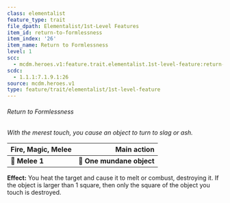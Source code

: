 ```yaml
---
class: elementalist
feature_type: trait
file_dpath: Elementalist/1st-Level Features
item_id: return-to-formlessness
item_index: '26'
item_name: Return to Formlessness
level: 1
scc:
  - mcdm.heroes.v1:feature.trait.elementalist.1st-level-feature:return-to-formlessness
scdc:
  - 1.1.1:7.1.9.1:26
source: mcdm.heroes.v1
type: feature/trait/elementalist/1st-level-feature
---
```


###### Return to Formlessness

*With the merest touch, you cause an object to turn to slag or ash.*

| **Fire, Magic, Melee** |           **Main action** |
| ---------------------- | ------------------------: |
| **📏 Melee 1**         | **🎯 One mundane object** |

**Effect:** You heat the target and cause it to melt or combust, destroying it. If the object is larger than 1 square, then only the square of the object you touch is destroyed.
